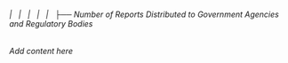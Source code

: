 ###### |   |   |   |   |   ├── Number of Reports Distributed to Government Agencies and Regulatory Bodies

*Add content here*